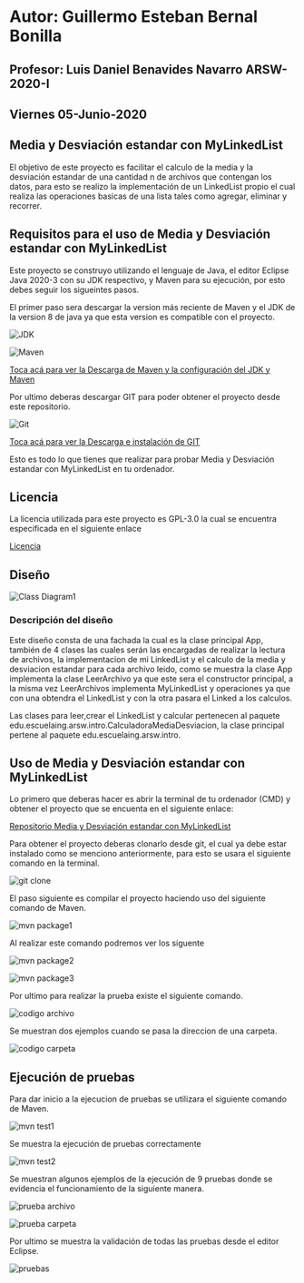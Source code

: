 # Autor: Guillermo Esteban Bernal Bonilla

## Profesor: Luis Daniel Benavides Navarro ARSW-2020-I

## Viernes 05-Junio-2020

## Media y Desviación estandar con MyLinkedList

El objetivo de este proyecto es facilitar el calculo de la media y la desviación estandar de una cantidad n de archivos que contengan los datos, para esto se realizo la implementación de un LinkedList propio el cual realiza las operaciones basicas de una lista tales como agregar, eliminar y recorrer.

## Requisitos para el uso de Media y Desviación estandar con MyLinkedList

Este proyecto se construyo utilizando el lenguaje de Java, el editor Eclipse Java 2020-3 con su JDK respectivo, y Maven para su ejecución, por esto debes seguir los sigueintes pasos. 

El primer paso sera descargar la version más reciente de Maven y el JDK de la version 8 de java ya que esta version es compatible con el proyecto.

![JDK](https://user-images.githubusercontent.com/54051399/83717739-1a9a9700-a5f9-11ea-97ad-1b17dc37d5fa.PNG)

![Maven](https://user-images.githubusercontent.com/54051399/83717759-27b78600-a5f9-11ea-9fdb-1de8409a9283.PNG)

[Toca acá para ver la Descarga de Maven y la configuración del JDK y Maven](https://www.youtube.com/watch?v=ExOl1qkYGiI&t=238s)

Por ultimo deberas descargar GIT para poder obtener el proyecto desde este repositorio.

![Git](https://user-images.githubusercontent.com/54051399/83717783-330ab180-a5f9-11ea-948f-1c9f420f91ae.PNG)

[Toca acá para ver la Descarga e instalación de GIT](https://www.youtube.com/watch?v=ES2xtLyI-B8)

Esto es todo lo que tienes que realizar para probar Media y Desviación estandar con MyLinkedList en tu ordenador.

## Licencia

La licencia utilizada para este proyecto es GPL-3.0 la cual se encuentra especificada en el siguiente enlace

[Licencia](https://github.com/EstebanK23/Laboratorio-02-ARSW/blob/master/LICENSE.txt)

## Diseño

![Class Diagram1](https://user-images.githubusercontent.com/54051399/83940289-20cf7580-a7a9-11ea-84f5-ede556e661b8.png)

### Descripción del diseño

Este diseño consta de una fachada la cual es la clase principal App, también de 4 clases las cuales serán las encargadas de realizar la lectura de archivos, la implementacion de mi LinkedList y el calculo de la media y desviacion estandar para cada archivo leido, como se muestra la clase App implementa la clase LeerArchivo ya que este sera el constructor principal, a la misma vez LeerArchivos implementa MyLinkedList y operaciones ya que con una obtendra el LinkedList y con la otra pasara el Linked a los calculos.

Las clases para leer,crear el LinkedList y calcular pertenecen al paquete edu.escuelaing.arsw.intro.CalculadoraMediaDesviacion, la clase principal pertene al paquete edu.escuelaing.arsw.intro.

## Uso de Media y Desviación estandar con MyLinkedList

Lo primero que deberas hacer es abrir la terminal de tu ordenador (CMD) y obtener el proyecto que se encuenta en el siguiente enlace:

[Repositorio Media y Desviación estandar con MyLinkedList](https://github.com/EstebanK23/Laboratorio-02-ARSW)

Para obtener el proyecto deberas clonarlo desde git, el cual ya debe estar instalado como se menciono anteriormente, para esto se usara el siguiente comando en la terminal.

![git clone](https://user-images.githubusercontent.com/54051399/83940310-3349af00-a7a9-11ea-8243-871c95bd95c8.PNG)

El paso siguiente es compilar el proyecto haciendo uso del siguiente comando de Maven.

![mvn package1](https://user-images.githubusercontent.com/54051399/83940326-42306180-a7a9-11ea-9aba-3140432a999d.PNG)

Al realizar este comando podremos ver los siguente

![mvn package2](https://user-images.githubusercontent.com/54051399/83940342-51afaa80-a7a9-11ea-80ef-7e0156f56904.PNG)

![mvn package3](https://user-images.githubusercontent.com/54051399/83940356-5e340300-a7a9-11ea-8b68-193bbc717a97.PNG)

Por ultimo para realizar la prueba existe el siguiente comando.

![codigo archivo](https://user-images.githubusercontent.com/54051399/83940374-6b50f200-a7a9-11ea-9cf0-96a21595618c.PNG)

Se muestran dos ejemplos cuando se pasa la direccion de una carpeta.

![codigo carpeta](https://user-images.githubusercontent.com/54051399/83940449-b66b0500-a7a9-11ea-9af3-612d25c9fed6.PNG)

## Ejecución de pruebas

Para dar inicio a la ejecucion de pruebas se utilizara el siguiente comando de Maven.

![mvn test1](https://user-images.githubusercontent.com/54051399/83940454-c387f400-a7a9-11ea-9a59-19eca4e2e2d2.PNG)

Se muestra la ejecución de pruebas correctamente

![mvn test2](https://user-images.githubusercontent.com/54051399/83940462-d6022d80-a7a9-11ea-8ff2-1f6930ecbac3.PNG)

Se muestran algunos ejemplos de la ejecución de 9 pruebas donde se evidencia el funcionamiento de la siguiente manera.

![prueba archivo](https://user-images.githubusercontent.com/54051399/83940469-e0242c00-a7a9-11ea-910c-39ae857f48db.PNG)

![prueba carpeta](https://user-images.githubusercontent.com/54051399/83940473-ee724800-a7a9-11ea-8e94-417e09bd26bd.PNG)
  
Por ultimo se muestra la validación de todas las pruebas desde el editor Eclipse.

![pruebas](https://user-images.githubusercontent.com/54051399/83940476-faf6a080-a7a9-11ea-9210-57f5fe42094d.PNG)
